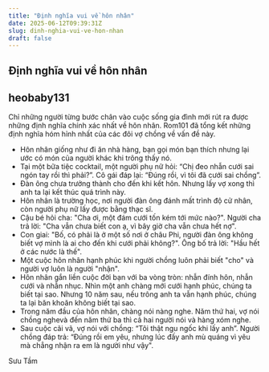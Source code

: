 ```yaml
---
title: "Định nghĩa vui về hôn nhân"
date: 2025-06-12T09:39:31Z
slug: dinh-nghia-vui-ve-hon-nhan
draft: false
---
```


## Định nghĩa vui về hôn nhân

## heobaby131

Chỉ những người từng bước chân vào cuộc sống gia đình mới rút ra được những định nghĩa chính xác nhất về hôn nhân. Rom101 đã tổng kết những định nghĩa hóm hỉnh nhất của các đôi vợ chồng về vấn đề này.
- Hôn nhân giống như đi ăn nhà hàng, bạn gọi món bạn thích nhưng lại ước có món của người khác khi trông thấy nó.
- Tại một bữa tiệc cocktail, một người phụ nữ hỏi: “Chị đeo nhẫn cưới sai ngón tay rồi thì phải?”. Cô gái đáp lại: “Đúng rồi, vì tôi đã cưới sai chồng”.
- Đàn ông chưa trưởng thành cho đến khi kết hôn. Nhưng lấy vợ xong thì anh ta lại kết thúc quá trình này.
- Hôn nhân là trường học, nơi người đàn ông đánh mất trình độ cử nhân, còn người phụ nữ lấy được bằng thạc sĩ.
- Cậu bé hỏi cha: "Cha ơi, một đám cưới tốn kém tới mức nào?". Người cha trả lời: "Cha vẫn chưa biết con ạ, vì bây giờ cha vẫn chưa hết nợ".
- Con giai: "Bố, có phải là ở một số nơi ở châu Phi, người đàn ông không biết vợ mình là ai cho đến khi cưới phải không?". Ông bố trả lời: "Hầu hết ở các nước là thế".
- Một cuộc hôn nhân hạnh phúc khi người chồng luôn phải biết "cho" và người vợ luôn là người "nhận".
- Hôn nhân gắn liền cuộc đời bạn với ba vòng tròn: nhẫn đính hôn, nhẫn cưới và nhẫn nhục. Nhìn một anh chàng mới cưới hạnh phúc, chúng ta biết tại sao. Nhưng 10 năm sau, nếu trông anh ta vẫn hạnh phúc, chúng ta lại băn khoăn không biết tại sao.
- Trong năm đầu của hôn nhân, chàng nói nàng nghe. Năm thứ hai, vợ nói chồng nghevà đến năm thứ ba thì cả hai người nói và hàng xóm nghe.
- Sau cuộc cãi vã, vợ nói với chồng: “Tôi thật ngu ngốc khi lấy anh”. Người chồng đáp trả: “Đúng rồi em yêu, nhưng lúc đấy anh mù quáng vì yêu mà chẳng nhận ra em là người như vậy".



Sưu Tầm